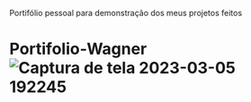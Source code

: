 Portifólio pessoal para demonstração dos meus projetos feitos

# Portifolio-Wagner![Captura de tela 2023-03-05 192245](https://github.com/wagnerfelten/Portifolio-Wagner/assets/69311486/b512af45-6e34-4e19-b226-3de783881c96)
